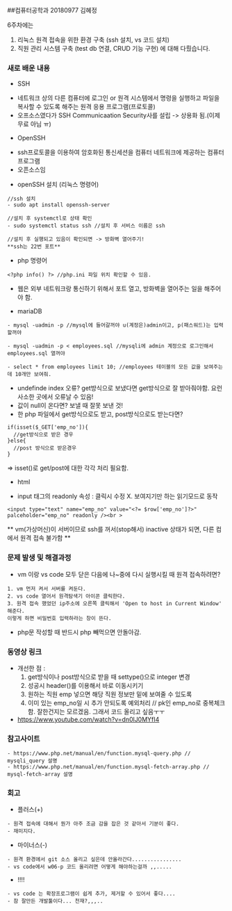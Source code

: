 ##컴퓨터공학과 20180977 김혜정

6주차에는 
1. 리눅스 원격 접속을 위한 환경 구축 (ssh 설치, vs 코드 설치)
2. 직원 관리 시스템 구축 (test db 연결, CRUD 기능 구현)
에 대해 다뤘습니다.

### 새로 배운 내용
* SSH 
- 네트워크 상의 다른 컴퓨터에 로그인 or 원격 시스템에서 명령을 실행하고 파일을 복사할 수 있도록 해주는 원격 응용 프로그램(프로토콜)
- 오프소스였다가 SSH Communicaation Security사를 설립 -> 상용화 됨.(이제 무료 아님 ㅠ)

* OpenSSH 
- ssh프로토콜을 이용하여 암호화된 통신세션을 컴퓨터 네트워크에 제공하는 컴퓨터 프로그램
- 오픈소스임

* openSSH 설치 (리눅스 명령어)
```
//ssh 설치
- sudo apt install openssh-server

//설치 후 systemctl로 상태 확인 
- sudo systemctl status ssh //설치 후 서비스 이름은 ssh

//설치 후 실행되고 있음이 확인되면 -> 방화벽 열어주기! 
**ssh는 22번 포트**
```

* php 명령어
```
<?php info() ?> //php.ini 파일 위치 확인할 수 있음.
```
* 웹은 외부 네트워크랑 통신하기 위해서 포트 열고, 방화벽을 열어주는 일을 해주어야 함.

* mariaDB
```
- mysql -uadmin -p //mysql에 들어갈꺼야 u(계정은)admin이고, p(패스워드)는 입력할꺼야

- mysql -uadmin -p < employees.sql //mysqli에 admin 계정으로 로그인해서 employees.sql 열꺼야

- select * from employees limit 10; //employees 테이블의 모든 값을 보여주는데 10개만 보여줘.
```
- undefinde index 오류? get방식으로 보냈다면 get방식으로 잘 받아줘야함. 요런 사소한 곳에서 오류날 수 있음!
- 값이 null이 온다면? 보낼 때 잘못 보낸 것!
- 한 php 파일에서 get방식으로도 받고, post방식으로도 받는다면?
```
if(isset($_GET['emp_no']){
  //get방식으로 받은 경우
}else{
  //post 방식으로 받은경우
}
```
=> isset()로 get/post에 대한 각각 처리 필요함.

* html
- input 태그의 readonly 속성 : 클릭시 수정 X. 보여지기만 하는 읽기모드로 동작
```
<input type="text" name="emp_no" value="<?= $row['emp_no']?>" palceholder="emp_no" readonly /><br >
```

** vm(가상머신)이 서버이므로 ssh를 꺼서(stop해서) inactive 상태가 되면, 다른 컴에서 원격 접속 불가함 **

### 문제 발생 및 해결과정
- vm 이랑 vs code 모두 닫은 다음에 나~중에 다시 실행시킬 때 원격 접속하려면?
```
1. vm 먼저 켜서 서버를 켜둔다.
2. vs code 열어서 원격탐색기 아이콘 클릭한다.
3. 원격 접속 했었던 ip주소에 오른쪽 클릭해서 'Open to host in Current Window' 해준다.
이렇게 하면 비밀번호 입력하라는 창이 뜬다.
```
- php문 작성할 때 반드시 <?php ?> php 빼먹으면 안돌아감. 

### 동영상 링크
- 개선한 점 :
   1. get방식이나 post방식으로 받을 때 settype()으로 integer 변경
   2. 성공시 header()를 이용해서 바로 이동시키기
   3. 원하는 직원 emp 넣으면 해당 직원 정보만 밑에 보여줄 수 있도록
   4. 이미 있는 emp_no일 시 추가 안되도록 예외처리 // pk인 emp_no로 중복체크 함. 잘한건지는 모르겠음. 그래서 코드 올리고 싶음ㅜㅜ
- https://www.youtube.com/watch?v=dn0lJ0MYfI4

### 참고사이트
```
- https://www.php.net/manual/en/function.mysql-query.php // mysqli_query 설명
- https://www.php.net/manual/en/function.mysql-fetch-array.php // mysql-fetch-array 설명
```

### 회고

* 플러스(+)
```
- 원격 접속에 대해서 뭔가 아주 조금 감을 잡은 것 같아서 기분이 좋다.
- 재미지다. 
```

* 마이너스(-)
```
- 원격 환경에서 git 소스 올리고 싶은데 안올라간다................
- vs code에서 w06-p 코드 올리려면 어떻게 해야하는걸까 ,,..... 
```

* !!!!
```
- vs code 는 확장프로그램이 쉽게 추가, 제거할 수 있어서 좋다....
- 참 잘만든 개발툴이다... 천재?,,,..
  ```
